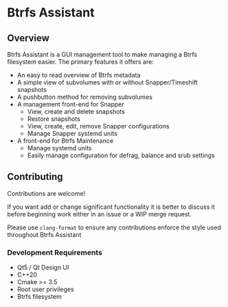 # Btrfs Assistant

## Overview
Btrfs Assistant is a GUI management tool to make managing a Btrfs filesystem easier.  The primary features it offers are:
* An easy to read overview of Btrfs metadata
* A simple view of subvolumes with or without Snapper/Timeshift snapshots
* A pushbutton method for removing subvolumes
* A management front-end for Snapper
	* View, create and delete snapshots
	* Restore snapshots
	* View, create, edit, remove Snapper configurations
	* Manage Snapper systemd units
* A front-end for Btrfs Maintenance
	* Manage systemd units
	* Easily manage configuration for defrag, balance and srub settings

## Contributing
Contributions are welcome!

If you want add or change significant functionality it is better to discuss it before beginning work either in an issue or a WIP merge request.

Please use `clang-format` to ensure any contributions enforce the style used throughout Btrfs Assistant


### Development Requirements
* Qt5 / Qt Design UI
* C++20
* Cmake >= 3.5
* Root user privileges
* Btrfs filesystem